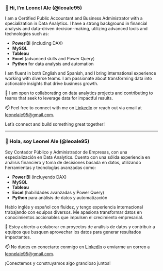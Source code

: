 ### 👋 Hi, I’m Leonel Ale (@leoale95)

I am a Certified Public Accountant and Business Administrator with a specialization in Data Analytics. I have a strong background in financial analysis and data-driven decision-making, utilizing advanced tools and technologies such as:

- **Power BI** (including DAX)
- **MySQL**
- **Tableau**
- **Excel** (advanced skills and Power Query)
- **Python** for data analysis and automation

I am fluent in both English and Spanish, and I bring international experience working with diverse teams. I am passionate about transforming data into actionable insights that drive business growth.

💼 I am open to collaborating on data analytics projects and contributing to teams that seek to leverage data for impactful results.

📫 Feel free to connect with me on [LinkedIn](https://www.linkedin.com/in/leonel-ale-45205b80/) or reach out via email at leonelale95@gmail.com.

Let’s connect and build something great together!

---
### 👋 Hola, soy Leonel Ale (@leoale95)

Soy Contador Público y Administrador de Empresas, con una especialización en Data Analytics. Cuento con una sólida experiencia en análisis financiero y toma de decisiones basada en datos, utilizando herramientas y tecnologías avanzadas como:

- **Power BI** (incluyendo DAX)
- **MySQL**
- **Tableau**
- **Excel** (habilidades avanzadas y Power Query)
- **Python** para análisis de datos y automatización

Hablo inglés y español con fluidez, y tengo experiencia internacional trabajando con equipos diversos. Me apasiona transformar datos en conocimientos accionables que impulsen el crecimiento empresarial.

💼 Estoy abierto a colaborar en proyectos de análisis de datos y contribuir a equipos que busquen aprovechar los datos para generar resultados impactantes.

📫 No dudes en conectarte conmigo en [LinkedIn](https://www.linkedin.com/in/leonel-ale-45205b80/) o enviarme un correo a leonelale95@gmail.com.

¡Conectemos y construyamos algo grandioso juntos!




<!---
leoale95/leoale95 is a ✨ special ✨ repository because its `README.md` (this file) appears on your GitHub profile.
You can click the Preview link to take a look at your changes.
--->
